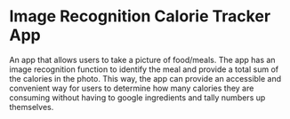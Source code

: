 # Image Recognition Calorie Tracker App

An app that allows users to take a picture of food/meals. The app has an image recognition function to identify the meal and provide a total sum of the calories in the photo. This way, the app can provide an accessible and convenient way for users to determine how many calories they are consuming without having to google ingredients and tally numbers up themselves. 
